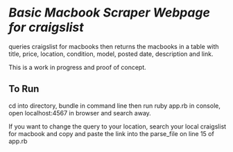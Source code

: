 # _Basic Macbook Scraper Webpage for craigslist_

queries craigslist for macbooks then returns the macbooks in a table with title, price, location, condition, model, posted date, description and link.

This is a work in progress and proof of concept.

## To Run
cd into directory, bundle in command line then run ruby app.rb in console, open localhost:4567 in browser and search away.

If you want to change the query to your location, search your local craigslist for macbook and copy and paste the link into the parse_file on line 15 of app.rb
